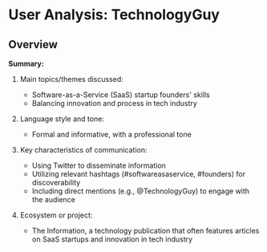 # User Analysis: TechnologyGuy

## Overview

**Summary:**

1. Main topics/themes discussed:
   - Software-as-a-Service (SaaS) startup founders' skills
   - Balancing innovation and process in tech industry

2. Language style and tone:
   - Formal and informative, with a professional tone

3. Key characteristics of communication:
   - Using Twitter to disseminate information
   - Utilizing relevant hashtags (#softwareasaservice, #founders) for discoverability
   - Including direct mentions (e.g., @TechnologyGuy) to engage with the audience

4. Ecosystem or project:
   - The Information, a technology publication that often features articles on SaaS startups and innovation in tech industry
